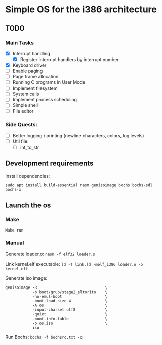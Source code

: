 # Simple OS for the i386 architecture

## TODO

### Main Tasks

- [x] Interrupt handling
  + [x] Register interrupt handlers by interrupt number
- [x] Keyboard driver
- [ ] Enable paging
- [ ] Page frame allocation
- [ ] Running C programs in User Mode
- [ ] Implement filesystem
- [ ] System calls
- [ ] Implement process scheduling
- [ ] Simple shell
- [ ] File editor

### Side Quests:
- [ ] Better logging / printing (newline characters, colors, log levels)
- [ ] Util file:
  + [ ] int_to_str

## Development requirements

Install dependencies:

```
sudo apt install build-essential nasm genisoimage bochs bochs-sdl bochs-x
```

## Launch the os

### Make

```
Make run
```

### Manual

Generate loader.o: `nasm -f elf32 loader.s`

Link kernel.elf executable: `ld -T link.ld -melf_i386 loader.o -o kernel.elf`

Generate iso image:
```
genisoimage -R                              \
            -b boot/grub/stage2_eltorito    \
            -no-emul-boot                   \
            -boot-load-size 4               \
            -A os                           \
            -input-charset utf8             \
            -quiet                          \
            -boot-info-table                \
            -o os.iso                       \
            iso
```

Run Bochs: `bochs -f bochsrc.txt -q`
